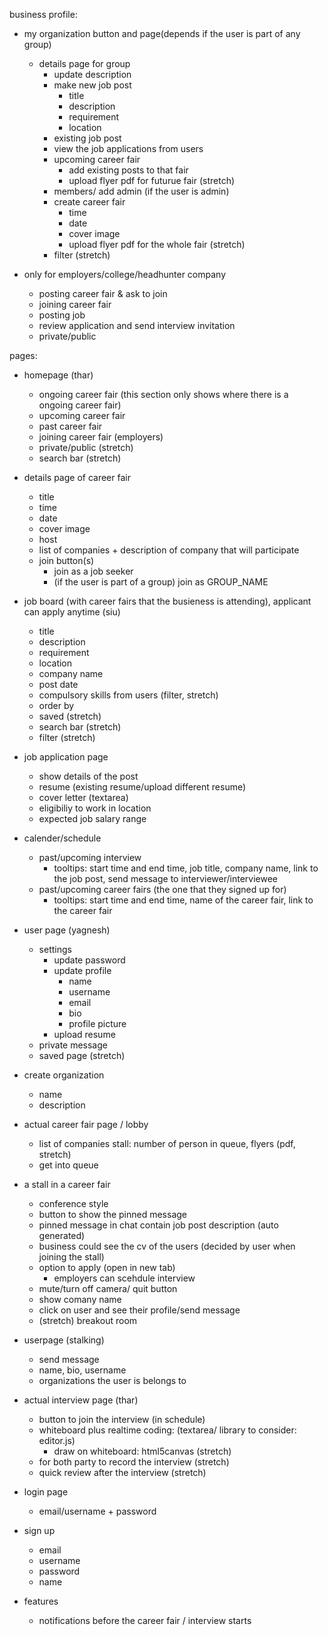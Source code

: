
business profile:
- my organization button and page(depends if the user is part of any group)
  - details page for group
    - update description
    - make new job post
      - title
      - description
      - requirement
      - location
    - existing job post
    - view the job applications from users
    - upcoming career fair
      - add existing posts to that fair
      - upload flyer pdf for futurue fair (stretch)
    - members/ add admin (if the user is admin)
    - create career fair
      - time
      - date
      - cover image
      - upload flyer pdf for the whole fair (stretch)
    - filter (stretch)

- only for employers/college/headhunter company
  - posting career fair & ask to join
  - joining career fair
  - posting job
  - review application and send interview invitation 
  - private/public

pages:
- homepage (thar)
  - ongoing career fair (this section only shows where there is a ongoing career fair)
  - upcoming career fair
  - past career fair
  - joining career fair (employers)
  - private/public (stretch)
  - search bar (stretch)

- details page of career fair
  - title
  - time
  - date
  - cover image
  - host
  - list of companies + description of company that will participate
  - join button(s)
    - join as a job seeker
    - (if the user is part of a group) join as GROUP_NAME

- job board (with career fairs that the busieness is attending), applicant can apply anytime (siu)
    - title
    - description
    - requirement
    - location
    - company name
    - post date
  - compulsory skills from users (filter, stretch)
  - order by
  - saved (stretch)
  - search bar (stretch)
  - filter (stretch)

- job application page
  - show details of the post
  - resume (existing resume/upload different resume)
  - cover letter (textarea)
  - eligibiliy to work in location
  - expected job salary range

- calender/schedule
  - past/upcoming interview
    - tooltips: start time and end time, job title, company name, link to the job post, send message to interviewer/interviewee
  - past/upcoming career fairs (the one that they signed up for)
    - tooltips: start time and end time, name of the career fair, link to the career fair

- user page (yagnesh)
  - settings
    - update password
    - update profile
      - name
      - username
      - email
      - bio
      - profile picture
    - upload resume
  - private message
  - saved page (stretch)

- create organization
  - name
  - description

- actual career fair page / lobby
  - list of companies stall: number of person in queue, flyers (pdf, stretch)
  - get into queue

- a stall in a career fair
  - conference style
  - button to show the pinned message
  - pinned message in chat contain job post description (auto generated)
  - business could see the cv of the users (decided by user when joining the stall)
  - option to apply (open in new tab)
    - employers can scehdule interview
  - mute/turn off camera/ quit button
  - show comany name
  - click on user and see their profile/send message
  - (stretch) breakout room

- userpage (stalking)
  - send message
  - name, bio, username
  - organizations the user is belongs to

- actual interview page (thar)
  - button to join the interview (in schedule)
  - whiteboard plus realtime coding: (textarea/ library to consider: editor.js)
    - draw on whiteboard: html5canvas (stretch)
  - for both party to record the interview (stretch)
  - quick review after the interview (stretch)

- login page
  - email/username + password

- sign up
  - email
  - username
  - password
  - name

- features
  - notifications before the career fair / interview starts